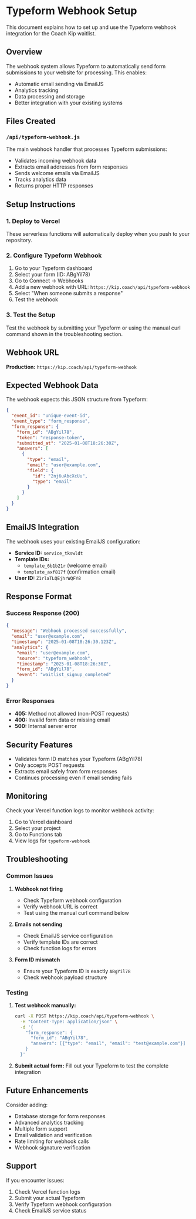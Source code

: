 # Typeform Webhook Setup

This document explains how to set up and use the Typeform webhook integration for the Coach Kip waitlist.

## Overview

The webhook system allows Typeform to automatically send form submissions to your website for processing. This enables:

- Automatic email sending via EmailJS
- Analytics tracking
- Data processing and storage
- Better integration with your existing systems

## Files Created

### `/api/typeform-webhook.js`

The main webhook handler that processes Typeform submissions:

- Validates incoming webhook data
- Extracts email addresses from form responses
- Sends welcome emails via EmailJS
- Tracks analytics data
- Returns proper HTTP responses

## Setup Instructions

### 1. Deploy to Vercel

These serverless functions will automatically deploy when you push to your repository.

### 2. Configure Typeform Webhook

1. Go to your Typeform dashboard
2. Select your form (ID: ABgYil78)
3. Go to Connect → Webhooks
4. Add a new webhook with URL: `https://kip.coach/api/typeform-webhook`
5. Select "When someone submits a response"
6. Test the webhook

### 3. Test the Setup

Test the webhook by submitting your Typeform or using the manual curl command shown in the troubleshooting section.

## Webhook URL

**Production:** `https://kip.coach/api/typeform-webhook`

## Expected Webhook Data

The webhook expects this JSON structure from Typeform:

```json
{
  "event_id": "unique-event-id",
  "event_type": "form_response",
  "form_response": {
    "form_id": "ABgYil78",
    "token": "response-token",
    "submitted_at": "2025-01-08T18:26:30Z",
    "answers": [
      {
        "type": "email",
        "email": "user@example.com",
        "field": {
          "id": "2nj6uAbcXcUu",
          "type": "email"
        }
      }
    ]
  }
}
```

## EmailJS Integration

The webhook uses your existing EmailJS configuration:

- **Service ID:** `service_tkswldt`
- **Template IDs:**
  - `template_6b1b21r` (welcome email)
  - `template_axf817f` (confirmation email)
- **User ID:** `Z1rlaTLQEjhrWQFY8`

## Response Format

### Success Response (200)

```json
{
  "message": "Webhook processed successfully",
  "email": "user@example.com",
  "timestamp": "2025-01-08T18:26:30.123Z",
  "analytics": {
    "email": "user@example.com",
    "source": "typeform_webhook",
    "timestamp": "2025-01-08T18:26:30Z",
    "form_id": "ABgYil78",
    "event": "waitlist_signup_completed"
  }
}
```

### Error Responses

- **405:** Method not allowed (non-POST requests)
- **400:** Invalid form data or missing email
- **500:** Internal server error

## Security Features

- Validates form ID matches your Typeform (ABgYil78)
- Only accepts POST requests
- Extracts email safely from form responses
- Continues processing even if email sending fails

## Monitoring

Check your Vercel function logs to monitor webhook activity:

1. Go to Vercel dashboard
2. Select your project
3. Go to Functions tab
4. View logs for `typeform-webhook`

## Troubleshooting

### Common Issues

1. **Webhook not firing**

   - Check Typeform webhook configuration
   - Verify webhook URL is correct
   - Test using the manual curl command below

2. **Emails not sending**

   - Check EmailJS service configuration
   - Verify template IDs are correct
   - Check function logs for errors

3. **Form ID mismatch**
   - Ensure your Typeform ID is exactly `ABgYil78`
   - Check webhook payload structure

### Testing

1. **Test webhook manually:**

   ```bash
   curl -X POST https://kip.coach/api/typeform-webhook \
     -H "Content-Type: application/json" \
     -d '{
       "form_response": {
         "form_id": "ABgYil78",
         "answers": [{"type": "email", "email": "test@example.com"}]
       }
     }'
   ```

2. **Submit actual form:**
   Fill out your Typeform to test the complete integration

## Future Enhancements

Consider adding:

- Database storage for form responses
- Advanced analytics tracking
- Multiple form support
- Email validation and verification
- Rate limiting for webhook calls
- Webhook signature verification

## Support

If you encounter issues:

1. Check Vercel function logs
2. Submit your actual Typeform
3. Verify Typeform webhook configuration
4. Check EmailJS service status
